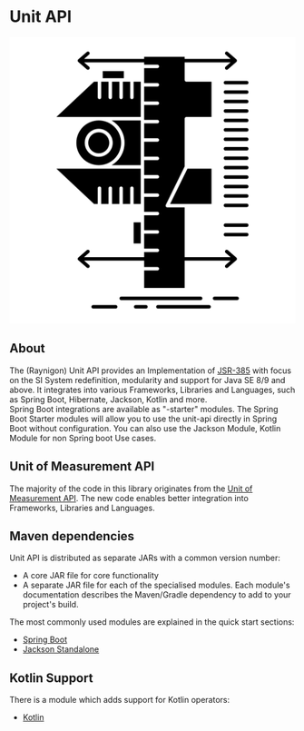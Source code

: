 # Unit API

![](./logo.png)

## About

The (Raynigon) Unit API provides an Implementation of [JSR-385](https://www.jcp.org/en/jsr/detail?id=385) 
with focus on the SI System redefinition, modularity and support for Java SE 8/9 and above.
It integrates into various Frameworks, Libraries and Languages, such as Spring Boot, Hibernate, Jackson, Kotlin and more.  
Spring Boot integrations are available as "-starter" modules. 
The Spring Boot Starter modules will allow you to use the unit-api directly in Spring Boot without configuration.
You can also use the Jackson Module, Kotlin Module for non Spring boot Use cases.

## Unit of Measurement API

The majority of the code in this library originates from the [Unit of Measurement API](https://unitsofmeasurement.github.io/unit-api/).
The new code enables better integration into Frameworks, Libraries and Languages.

## Maven dependencies

Unit API is distributed as separate JARs with a common version number:

* A core JAR file for core functionality
* A separate JAR file for each of the specialised modules. 
Each module's documentation describes the Maven/Gradle dependency to add to your project's build.

The most commonly used modules are explained in the quick start sections:

* [Spring Boot](/quickstart/spring-boot)
* [Jackson Standalone](/quickstart/jackson)

## Kotlin Support

There is a module which adds support for Kotlin operators:

* [Kotlin](/modules/kotlin-module)